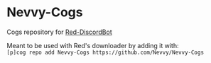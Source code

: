 # Nevvy-Cogs
Cogs repository for [Red-DiscordBot](https://github.com/Twentysix26/Red-DiscordBot)

Meant to be used with Red's downloader by adding it with:  
`[p]cog repo add Nevvy-Cogs https://github.com/Nevvy/Nevvy-Cogs`
